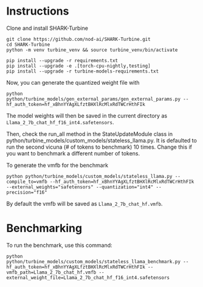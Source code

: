 # Instructions

Clone and install SHARK-Turbine
```
git clone https://github.com/nod-ai/SHARK-Turbine.git
cd SHARK-Turbine
python -m venv turbine_venv && source turbine_venv/bin/activate

pip install --upgrade -r requirements.txt
pip install --upgrade -e .[torch-cpu-nightly,testing]
pip install --upgrade -r turbine-models-requirements.txt
```

Now, you can generate the quantized weight file with
```
python python/turbine_models/gen_external_params/gen_external_params.py --hf_auth_token=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
```
The model weights will then be saved in the current directory as `Llama_2_7b_chat_hf_f16_int4.safetensors`.

Then, check the run_all method in the StateUpdateModule class in python/turbine_models/custom_models/stateless_llama.py. 
It is defaulted to run the second vicuna (# of tokens to benchmark) 10 times.
Change this if you want to benchmark a different number of tokens.

To generate the vmfb for the benchmark
```
python python/turbine_models/custom_models/stateless_llama.py --compile_to=vmfb --hf_auth_token=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 --external_weights="safetensors" --quantization="int4" --precision="f16"
```
By default the vmfb will be saved as `Llama_2_7b_chat_hf.vmfb`.


# Benchmarking

To run the benchmark, use this command:

```
python python/turbine_models/custom_models/stateless_llama_benchmark.py --hf_auth_token=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 --vmfb_path=Llama_2_7b_chat_hf.vmfb --external_weight_file=Llama_2_7b_chat_hf_f16_int4.safetensors
```
